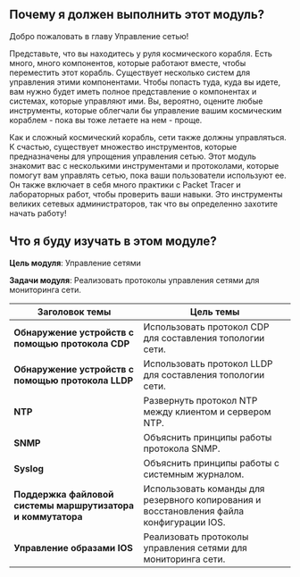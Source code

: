 <!-- 10.0.1 -->
##  Почему я должен выполнить этот модуль?

Добро пожаловать в главу Управление сетью!

Представьте, что вы находитесь у руля космического корабля. Есть много, много компонентов, которые работают вместе, чтобы переместить этот корабль. Существует несколько систем для управления этими компонентами. Чтобы попасть туда, куда вы идете, вам нужно будет иметь полное представление о компонентах и системах, которые управляют ими. Вы, вероятно, оцените любые инструменты, которые облегчали бы управление вашим космическим кораблем - пока вы тоже летаете на нем - проще.

Как и сложный космический корабль, сети также должны управляться. К счастью, существует множество инструментов, которые предназначены для упрощения управления сетью. Этот модуль знакомит вас с несколькими инструментами и протоколами, которые помогут вам управлять сетью, пока ваши пользователи используют ее. Он также включает в себя много практики с Packet Tracer и лабораторных работ, чтобы проверить ваши навыки. Это инструменты великих сетевых администраторов, так что вы определенно захотите начать работу!

<!-- 10.0.2 -->
##  Что я буду изучать в этом модуле?

**Цель модуля**: Управление сетями

**Задачи модуля**: Реализовать протоколы управления сетями для мониторинга сети.

| **Заголовок темы** | **Цель темы** |
| --- | --- |
| **Обнаружение устройств с помощью протокола CDP** | Использовать протокол CDP для составления топологии сети. |
| **Обнаружение устройств с помощью протокола LLDP** | Использовать протокол LLDP для составления топологии сети. |
| **NTP** | Развернуть протокол NTP между клиентом и сервером NTP. |
| **SNMP** | Объяснить принципы работы протокола SNMP. |
| **Syslog** | Объяснить принципы работы с системным журналом. |
| **Поддержка файловой системы маршрутизатора и коммутатора** | Использовать команды для резервного копирования и восстановления файла конфигурации IOS. |
| **Управление образами IOS** | Реализовать протоколы управления сетями для мониторинга сети. |

